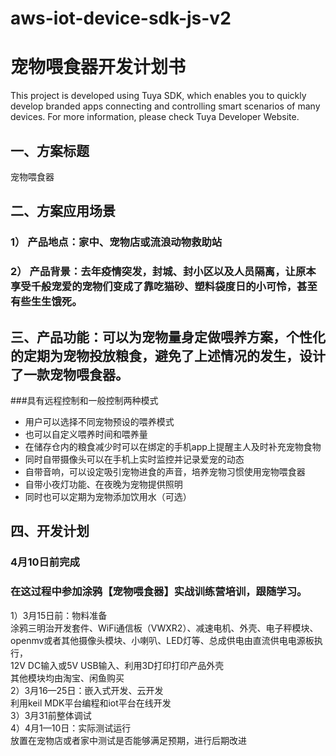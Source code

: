 # aws-iot-device-sdk-js-v2
# 宠物喂食器开发计划书

This project is developed using Tuya SDK, which enables you to quickly develop branded apps connecting and controlling smart scenarios of many devices.
For more information, please check Tuya Developer Website.


## 一、方案标题

宠物喂食器

## 二、方案应用场景

 ### 1） 产品地点：家中、宠物店或流浪动物救助站
 ### 2） 产品背景：去年疫情突发，封城、封小区以及人员隔离，让原本享受千般宠爱的宠物们变成了靠吃猫砂、塑料袋度日的小可怜，甚至有些生生饿死。
 
## 三、产品功能：可以为宠物量身定做喂养方案，个性化的定期为宠物投放粮食，避免了上述情况的发生，设计了一款宠物喂食器。
###具有远程控制和一般控制两种模式
* 用户可以选择不同宠物预设的喂养模式
* 也可以自定义喂养时间和喂养量
* 在储存仓内的粮食减少时可以在绑定的手机app上提醒主人及时补充宠物食物
* 同时自带摄像头可以在手机上实时监控并记录爱宠的动态
* 自带音响，可以设定吸引宠物进食的声音，培养宠物习惯使用宠物喂食器
* 自带小夜灯功能、在夜晚为宠物提供照明
* 同时也可以定期为宠物添加饮用水（可选）


## 四、开发计划

### 4月10日前完成
### 在这过程中参加涂鸦【宠物喂食器】实战训练营培训，跟随学习。
1）3月15日前：物料准备 <br>
涂鸦三明治开发套件、WiFi通信板（VWXR2）、减速电机、外壳、电子秤模块、<br>
openmv或者其他摄像头模块、小喇叭、LED灯等、总成供电由直流供电电源板执行，<br>
12V DC输入或5V USB输入、利用3D打印打印产品外壳<br>
其他模块均由淘宝、闲鱼购买<br>
2）3月16—25日：嵌入式开发、云开发 <br>
利用keil MDK平台编程和iot平台在线开发<br>
3）3月31前整体调试 <br>
4）4月1—10日：实际测试运行 <br>
放置在宠物店或者家中测试是否能够满足预期，进行后期改进 <br>

